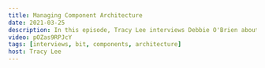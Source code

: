 ```yaml
---
title: Managing Component Architecture
date: 2021-03-25
description: In this episode, Tracy Lee interviews Debbie O'Brien about [bit.dev](https://bit.dev), a new open source tool for helping developer share components. We learn how to use Bit to manage component architecture, think in components, and how this can help you a build more scalable, reusable codebase and work across teams.
video: pOZas9RPJcY
tags: [interviews, bit, components, architecture]
host: Tracy Lee
---
```

